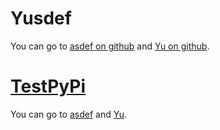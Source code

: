 # Yusdef
You can go to [asdef on github](https://github.com/ManzhouYang/asdef) and [Yu on github](https://github.com/MandiYang/MandiRepo).
# [TestPyPi](https://test.pypi.org)
You can go to [asdef](https://test.pypi.org/project/asdef-manzhou.yang/) and [Yu](https://test.pypi.org/project/Yu-Mandi.yang/).
